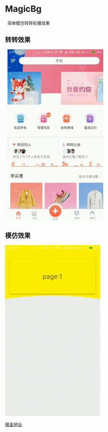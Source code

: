 # MagicBg
 
简单模仿转转轮播效果
 
## 转转效果
 
![转转轮播](https://github.com/XuNeverMore/MagicBg/raw/master/yuan.gif)

## 模仿效果

![模仿效果](https://github.com/XuNeverMore/MagicBg/raw/master/my.gif)

[掘金地址](https://juejin.im/post/5a3c81f151882527a13dae56)
